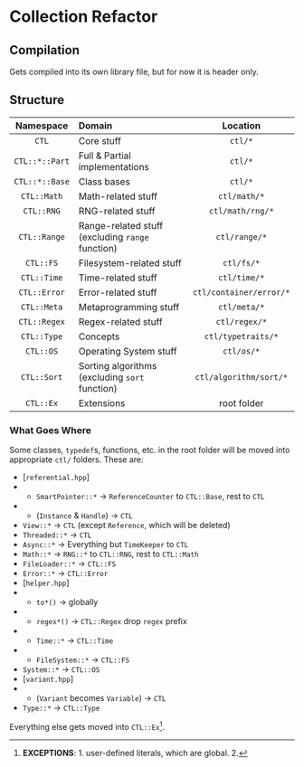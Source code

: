 # Collection Refactor

## Compilation

Gets compiled into its own library file, but for now it is header only.

## Structure
| Namespace | Domain | Location |
|:-:|:-|:-:|
| `CTL` | Core stuff | `ctl/*` |
| `CTL::*::Part` | Full & Partial implementations | `ctl/*` |
| `CTL::*::Base` | Class bases | `ctl/*` |
| `CTL::Math` | Math-related stuff | `ctl/math/*` |
| `CTL::RNG` | RNG-related stuff | `ctl/math/rng/*` |
| `CTL::Range` | Range-related stuff (excluding `range` function) | `ctl/range/*` |
| `CTL::FS` | Filesystem-related stuff | `ctl/fs/*` |
| `CTL::Time` | Time-related stuff | `ctl/time/*` |
| `CTL::Error` | Error-related stuff | `ctl/container/error/*` |
| `CTL::Meta` | Metaprogramming stuff | `ctl/meta/*` |
| `CTL::Regex` | Regex-related stuff | `ctl/regex/*` |
| `CTL::Type` | Concepts | `ctl/typetraits/*` |
| `CTL::OS` | Operating System stuff | `ctl/os/*` |
| `CTL::Sort` | Sorting algorithms (excluding `sort` function) | `ctl/algorithm/sort/*` |
| `CTL::Ex` | Extensions | root folder |

### What Goes Where

Some classes, `typedef`s, functions, etc.
in the root folder will be moved into appropriate `ctl/` folders.
These are:

- [`referential.hpp`]
- - `SmartPointer::*` -> `ReferenceCounter` to `CTL::Base`, rest to `CTL`
- - (`Instance` & `Handle`) -> `CTL`
- `View::*` -> `CTL` (except `Reference`, which will be deleted)
- `Threaded::*` -> `CTL`
- `Async::*` -> Everything but `TimeKeeper` to `CTL`
- `Math::*` -> `RNG::*` to `CTL::RNG`, rest to `CTL::Math`
- `FileLoader::*` -> `CTL::FS`
- `Error::*` -> `CTL::Error`
- [`helper.hpp`]
- - `to*()` -> globally
- - `regex*()` -> `CTL::Regex` drop `regex` prefix
- - `Time::*` -> `CTL::Time`
- - `FileSystem::*` -> `CTL::FS`
- `System::*` -> `CTL::OS`
- [`variant.hpp`]
- - (`Variant` becomes `Variable`) -> `CTL`
- `Type::*` -> `CTL::Type`

Everything else gets moved into `CTL::Ex`[^1]. 

[^1]: **EXCEPTIONS**: 1. user-defined literals, which are global. 2. 
